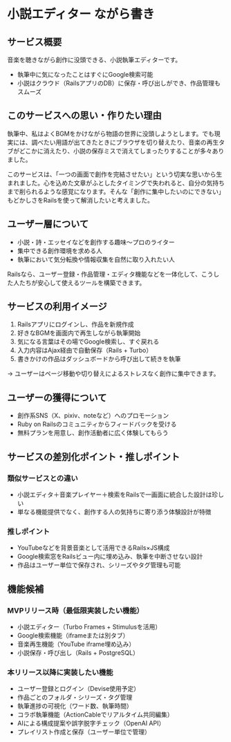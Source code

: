 # 小説エディター ながら書き

## サービス概要
音楽を聴きながら創作に没頭できる、小説執筆エディターです。

- 執筆中に気になったことはすぐにGoogle検索可能
- 小説はクラウド（RailsアプリのDB）に保存・呼び出しができ、作品管理もスムーズ

## このサービスへの思い・作りたい理由
執筆中、私はよくBGMをかけながら物語の世界に没頭しようとします。でも現実には、調べたい用語が出てきたときにブラウザを切り替えたり、音楽の再生タブがどこかに消えたり、小説の保存ミスで消えてしまったりすることが多々ありました。

このサービスは、「一つの画面で創作を完結させたい」という切実な思いから生まれました。心を込めた文章がふとしたタイミングで失われると、自分の気持ちまで削られるような感覚になります。そんな「創作に集中したいのにできない」もどかしさをRailsを使って解消したいと考えました。

## ユーザー層について
- 小説・詩・エッセイなどを創作する趣味〜プロのライター
- 集中できる創作環境を求める人
- 執筆において気分転換や情報収集を自然に取り入れたい人

Railsなら、ユーザー登録・作品管理・エディタ機能などを一体化して、こうした人たちが安心して使えるツールを構築できます。

## サービスの利用イメージ
1. Railsアプリにログインし、作品を新規作成
2. 好きなBGMを画面内で再生しながら執筆開始
3. 気になる言葉はその場でGoogle検索し、すぐ戻れる
4. 入力内容はAjax経由で自動保存（Rails + Turbo）
5. 書きかけの作品はダッシュボードから呼び出して続きを執筆

→ ユーザーはページ移動や切り替えによるストレスなく創作に集中できます。

## ユーザーの獲得について
- 創作系SNS（X、pixiv、noteなど）へのプロモーション
- Ruby on Railsのコミュニティからフィードバックを受ける
- 無料プランを用意し、創作活動者に広く体験してもらう

## サービスの差別化ポイント・推しポイント
### 類似サービスとの違い
- 小説エディタ＋音楽プレイヤー＋検索をRailsで一画面に統合した設計は珍しい
- 単なる機能提供でなく、創作する人の気持ちに寄り添う体験設計が特徴

### 推しポイント
- YouTubeなどを背景音楽として活用できるRails×JS構成
- Google検索窓をRailsビュー内に埋め込み、執筆を中断させない設計
- 作品はユーザー単位で保存され、シリーズやタグ管理も可能

## 機能候補
### MVPリリース時（最低限実装したい機能）
- 小説エディター（Turbo Frames + Stimulusを活用）
- Google検索機能（iframeまたは別タブ）
- 音楽再生機能（YouTube iframe埋め込み）
- 小説保存・呼び出し（Rails + PostgreSQL）

### 本リリース以降に実装したい機能
- ユーザー登録とログイン（Devise使用予定）
- 作品ごとのフォルダ・シリーズ・タグ管理
- 執筆進捗の可視化（ワード数、執筆時間）
- コラボ執筆機能（ActionCableでリアルタイム共同編集）
- AIによる構成提案や誤字脱字チェック（OpenAI API）
- プレイリスト作成と保存（ユーザー単位で管理）